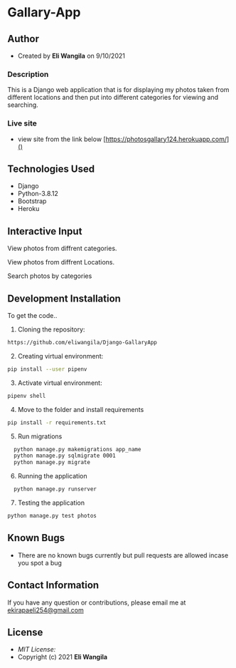 # Gallary-App

## Author

- Created by **Eli Wangila** on 9/10/2021

### Description

This is a Django web application that is for displaying my photos taken from different locations and then put into different categories for viewing and searching.


### Live site
* view site from the link below
[https://photosgallary124.herokuapp.com/]()

## Technologies Used
 * Django
 * Python-3.8.12
 * Bootstrap
 * Heroku
 

## Interactive Input

View photos from diffrent categories.

View photos from diffrent Locations.

Search photos by categories


## Development Installation
To get the code..

1. Cloning the repository:
  ```bash
  https://github.com/eliwangila/Django-GallaryApp
  ```
2. Creating virtual environment:
  ```bash
  pip install --user pipenv
  ```
3. Activate virtual environment:
  ```bash
  pipenv shell
  ```

4. Move to the folder and install requirements
  ```bash
  pip install -r requirements.txt
  ```
5. Run migrations
```bash
  python manage.py makemigrations app_name
  python manage.py sqlmigrate 0001
  python manage.py migrate
```
6. Running the application
  ```bash
    python manage.py runserver
  ```
7. Testing the application
  ```bash
  python manage.py test photos
  ```

## Known Bugs
* There are no known bugs currently but pull requests are allowed incase you spot a bug

## Contact Information 

If you have any question or contributions, please email me at [ekirapaeli254@gmail.com]()

## License
* *MIT License:*
* Copyright (c) 2021 **Eli Wangila**
